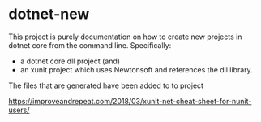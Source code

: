 # dotnet-new

This project is purely documentation on how to create new projects in dotnet core from the command line.
Specifically:
- a dotnet core dll project (and)
- an xunit project which uses Newtonsoft and references the dll library.

The files that are generated have been added to to project


https://improveandrepeat.com/2018/03/xunit-net-cheat-sheet-for-nunit-users/

